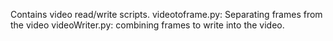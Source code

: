 Contains video read/write scripts.
videotoframe.py: Separating frames from the video 
videoWriter.py: combining frames to write into the video.
